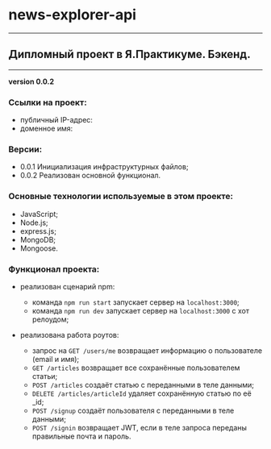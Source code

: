 # news-explorer-api
______________________

## Дипломный проект в Я.Практикуме. Бэкенд.
______________________

__version 0.0.2__

### Ссылки на проект:

- публичный IP-адрес: 
- доменное имя: 

### Версии:

- 0.0.1 Инициализация инфраструктурных файлов;
- 0.0.2 Реализован основной функционал.

### Основные технологии используемые в этом проекте:

- JavaScript;
- Node.js;
- express.js;
- MongoDB;
- Mongoose.

### Функционал проекта:

- реализован сценарий npm:
    * команда `npm run start` запускает сервер на `localhost:3000`;
    * команда `npm run dev` запускает сервер на `localhost:3000` с хот релоудом;

- реализована работа роутов:
    * запрос на `GET /users/me` возвращает информацию о пользователе (email и имя);
    * `GET /articles` возвращает все сохранённые пользователем статьи;
    * `POST /articles` создаёт статью с переданными в теле данными;
    * `DELETE /articles/articleId` удаляет сохранённую статью по её _id;
    * `POST /signup` создаёт пользователя с переданными в теле данными;
    * `POST /signin` возвращает JWT, если в теле запроса переданы правильные почта и пароль.
